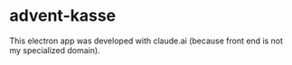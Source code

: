 # advent-kasse

This electron app was developed with claude.ai (because front end is not my specialized domain).

